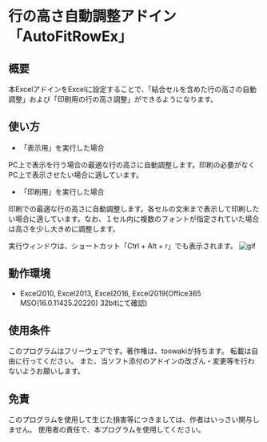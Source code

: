 # 行の高さ自動調整アドイン「AutoFitRowEx」

## 概要
本ExcelアドインをExcelに設定することで、「結合セルを含めた行の高さの自動調整」および「印刷用の行の高さ調整」ができるようになります。

## 使い方

- 「表示用」を実行した場合

PC上で表示を行う場合の最適な行の高さに自動調整します。印刷の必要がなくPC上で表示させたい場合に適しています。

- 「印刷用」を実行した場合

印刷での最適な行の高さに自動調整します。各セルの文末まで表示して印刷したい場合に適しています。なお、１セル内に複数のフォントが指定されていた場合は高さを少し大きめに調整します。

実行ウィンドウは、ショートカット「Ctrl + Alt + r」でも表示されます。
![gif](http://toowaki.web.fc2.com/picture/AutoFitRowEx_img.png)

## 動作環境
- Excel2010, Excel2013, Excel2016,
Excel2019(Office365 MSO(16.0.11425.20220) 32bitにて確認)

## 使用条件
このプログラムはフリーウェアです。著作権は、toowakiが持ちます。
転載は自由に行ってください。
また、当ソフト添付のアドインの改ざん・変更等を行わないようお願いします。

## 免責
このプログラムを使用して生じた損害等につきましては、作者はいっさい関与しません。
使用者の責任で、本プログラムを使用してください。
